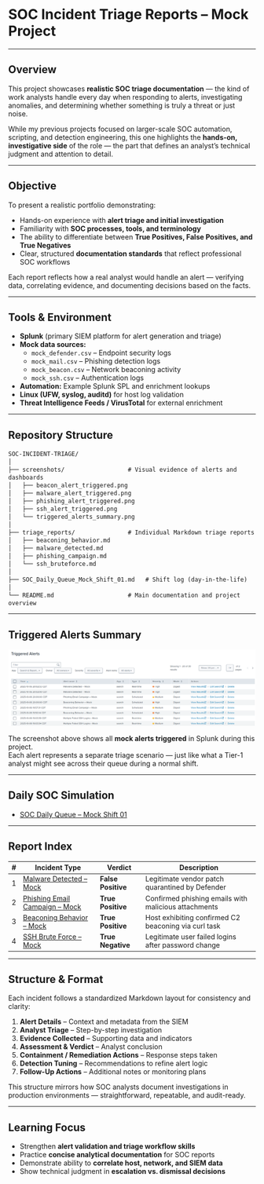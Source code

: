 # SOC Incident Triage Reports – Mock Project

---

## Overview
This project showcases **realistic SOC triage documentation** — the kind of work analysts handle every day when responding to alerts, investigating anomalies, and determining whether something is truly a threat or just noise.  

While my previous projects focused on larger-scale SOC automation, scripting, and detection engineering, this one highlights the **hands-on, investigative side** of the role — the part that defines an analyst’s technical judgment and attention to detail.

---

## Objective
To present a realistic portfolio demonstrating:
- Hands-on experience with **alert triage and initial investigation**  
- Familiarity with **SOC processes, tools, and terminology**  
- The ability to differentiate between **True Positives, False Positives, and True Negatives**  
- Clear, structured **documentation standards** that reflect professional SOC workflows  

Each report reflects how a real analyst would handle an alert — verifying data, correlating evidence, and documenting decisions based on the facts.

---

## Tools & Environment
- **Splunk** (primary SIEM platform for alert generation and triage)  
- **Mock data sources:**  
  - `mock_defender.csv` – Endpoint security logs  
  - `mock_mail.csv` – Phishing detection logs  
  - `mock_beacon.csv` – Network beaconing activity  
  - `mock_ssh.csv` – Authentication logs  
- **Automation:** Example Splunk SPL and enrichment lookups  
- **Linux (UFW, syslog, auditd)** for host log validation  
- **Threat Intelligence Feeds / VirusTotal** for external enrichment  

---

## Repository Structure
```plaintext
SOC-INCIDENT-TRIAGE/
│
├── screenshots/                  # Visual evidence of alerts and dashboards
│   ├── beacon_alert_triggered.png
│   ├── malware_alert_triggered.png
│   ├── phishing_alert_triggered.png
│   ├── ssh_alert_triggered.png
│   └── triggered_alerts_summary.png
│
├── triage_reports/               # Individual Markdown triage reports
│   ├── beaconing_behavior.md
│   ├── malware_detected.md
│   ├── phishing_campaign.md
│   └── ssh_bruteforce.md
│
├── SOC_Daily_Queue_Mock_Shift_01.md   # Shift log (day-in-the-life)
│
└── README.md                     # Main documentation and project overview
```

---

## Triggered Alerts Summary
![Triggered Alerts Summary](./screenshots/triggered_alerts_summary.png)

The screenshot above shows all **mock alerts triggered** in Splunk during this project.  
Each alert represents a separate triage scenario — just like what a Tier-1 analyst might see across their queue during a normal shift.

---

## Daily SOC Simulation
- [SOC Daily Queue – Mock Shift 01](./SOC_Daily_Queue_Mock_Shift_01.md)

---

## Report Index
| # | Incident Type | Verdict | Description |
|---|----------------|----------|--------------|
| 1 | [Malware Detected – Mock](./triage_reports/malware_detected.md) | **False Positive** | Legitimate vendor patch quarantined by Defender |
| 2 | [Phishing Email Campaign – Mock](./triage_reports/phishing_campaign.md) | **True Positive** | Confirmed phishing emails with malicious attachments |
| 3 | [Beaconing Behavior – Mock](./triage_reports/beaconing_behavior.md) | **True Positive** | Host exhibiting confirmed C2 beaconing via curl task |
| 4 | [SSH Brute Force – Mock](./triage_reports/ssh_bruteforce.md) | **True Negative** | Legitimate user failed logins after password change |

---

## Structure & Format
Each incident follows a standardized Markdown layout for consistency and clarity:
1. **Alert Details** – Context and metadata from the SIEM  
2. **Analyst Triage** – Step-by-step investigation  
3. **Evidence Collected** – Supporting data and indicators  
4. **Assessment & Verdict** – Analyst conclusion  
5. **Containment / Remediation Actions** – Response steps taken  
6. **Detection Tuning** – Recommendations to refine alert logic  
7. **Follow-Up Actions** – Additional notes or monitoring plans  

This structure mirrors how SOC analysts document investigations in production environments — straightforward, repeatable, and audit-ready.

---

## Learning Focus
- Strengthen **alert validation and triage workflow skills**  
- Practice **concise analytical documentation** for SOC reports  
- Demonstrate ability to **correlate host, network, and SIEM data**  
- Show technical judgment in **escalation vs. dismissal decisions**  
